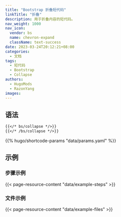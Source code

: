 ```yaml
---
title: "Bootstrap 折叠短代码"
linkTitle: "折叠"
description: 用于折叠内容的短代码。
nav_weight: 1000
nav_icon:
  vendor: bs
  name: chevron-expand
  className: text-success
date: 2023-03-24T20:12:21+08:00
categories:
  - 文档
tags:
  - 短代码
  - Bootstrap
  - Collapse
authors:
  - HugoMods
  - RazonYang
images:
---
```


## 语法

```markdown
{{</* bs/collapse */>}}
{{</* /bs/collapse */>}}
```

{{% hugo/shortcode-params "data/params.yaml" %}}

## 示例

### 步骤示例

{{< page-resource-content "data/example-steps" >}}

### 文件示例

{{< page-resource-content "data/example-files" >}}
